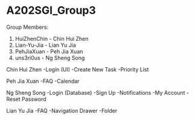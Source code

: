 # A202SGI_Group3

Group Members:

1. HuiZhenChin - Chin Hui Zhen
2. Lian-Yu-Jia - Lian Yu Jia
3. PehJiaXuan - Peh Jia Xuan
4. uns3ri0us - Ng Sheng Song


Chin Hui Zhen
-Login (UI)
-Create New Task
-Priority List

Peh Jia Xuan
-FAQ
-Calendar

Ng Sheng Song
-Login (Database)
-Sign Up
-Notifications
-My Account
-Reset Password

Lian Yu Jia
-FAQ
-Navigation Drawer
-Folder
